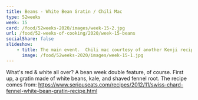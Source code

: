 ```yaml
---
title: Beans - White Bean Gratin / Chili Mac
type: 52weeks
week: 15
card: /food/52weeks-2020/images/week-15-2.jpg
url: /food/52-weeks-of-cooking/2020/week-15-beans
socialShare: false
slideshow:
    - title: The main event.  Chili mac courtesy of another Kenji recipe - https://www.seriouseats.com/recipes/2011/01/cheesy-chili-mac-recipe.html This is a vegetarian version, omitting ground beef and adding corn & brocolli.  Because we have them and why not.
      image: /food/52weeks-2020/images/week-15-1.jpg
---
```

What's red & white all over?  A bean week double feature, of course.   First up, a gratin made of white beans, kale, and shaved fennel root.  The recipe comes from: https://www.seriouseats.com/recipes/2012/11/swiss-chard-fennel-white-bean-gratin-recipe.html

